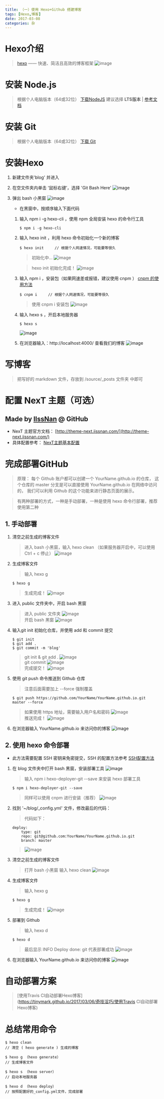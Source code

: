 ```yaml
---
title: （一）使用 Hexo+Github 搭建博客
tags: [Hexo,博客]
date: 2017-03-08
categories: 杂
---
```


# Hexo介绍
> [hexo](https://hexo.io/zh-cn/) —— 快速、简洁且高效的博客框架
    ![image](/image/hexo_1-1.png)

# 安装 Node.js
> 根据个人电脑版本（64或32位）
[下载NodeJS](http://nodejs.cn/download/)
> 建议选择 <b>LTS版本</b> | [参考文档](http://www.runoob.com/nodejs/nodejs-install-setup.html)

# 安装 Git
> 根据个人电脑版本（64或32位）
[下载 Git](http://git-scm.com/download/)

<!-- more --> 

# 安装Hexo
1. 新建文件夹'blog' 并进入

2. 在空文件夹内单击 ‘鼠标右键’，选择 'Git Bash Here'
![image](/image/hexo_3-2.png)

3. 弹出 bash 小黑窗 
![image](/image/hexo_3-3.png)
    * 在黑窗中，按顺序输入下面代码
    1. 输入 npm i -g hexo-cli ，使用 npm 全局安装 hexo 的命令行工具
        ~~~ 
        $ npm i -g hexo-cli     
        ~~~
    2. 输入 hexo init  ，利用 hexo 命令初始化一个新的博客
        ~~~
        $ hexo init     // 根据个人网速情况，可能要等很久
        ~~~
        > 初始化中...
        ![image](/image/hexo_3-3-0.png)    

        > hexo init 初始化完成！
        ![image](/image/hexo_3-3-1.png)   
    3. 输入 npm i ，安装包（如果网速差或报错，建议使用 cnpm ）
        [cnpm 的使用方法](https://npm.taobao.org/)
        ~~~
        $ cnpm i     // 根据个人网速情况，可能要等很久
        ~~~
        > 使用 cnpm i 安装包
        ![image](/image/hexo_3-3-2.png)
        
    4. 输入 hexo s ，开启本地服务器
        ~~~
        $ hexo s
        ~~~
        ![image](/image/hexo_3-4-1.png)

    5. 在浏览器输入：http://localhost:4000/  查看我们的博客
        ![image](/image/hexo_3-4.png)

# 写博客
> 把写好的 markdown 文件，存放到 /source/_posts 文件夹 中即可

# 配置 NexT 主题（可选）
## Made by [IIssNan](https://github.com/iissnan) @ GitHub

* NexT 主题官方文档： [http://theme-next.iissnan.com/](http://theme-next.iissnan.com/)
* 具体配置参考： [NexT主题基本配置](https://tinymark.github.io/2017/03/06/奇技淫巧/NexT主题基本配置)

# 完成部署GitHub
> 原理：
每个 Github 账户都可以创建一个 YourName.github.io 的仓库，
这个仓库的 master 分支是可以直接使用 YourName.github.io 在网络中访问的，
我们可以利用 Github 的这个功能来进行静态页面的展示。

> 有两种部署的方式，一种是手动部署，一种是使用 hexo 命令行部署，推荐使用第二种

## 1. 手动部署
1. 清空之前生成的博客文件
    > 进入 bash 小黑窗，输入 hexo clean （如果服务器开启中，可以使用 Ctrl + c 停止）
    ![image](/image/hexo_2-2.png)    

2. 生成博客文件
    > 输入 hexo g
    ~~~
    $ hexo g
    ~~~
    > 生成完成！
    ![image](/image/hexo_2-3.png)    
    
3. 进入 public 文件夹中，开启 bash 黑窗
    > 进入 public 文件夹
    ![image](/image/hexo_2-4.png)    
    > 开启 bash 黑窗
    ![image](/image/hexo_2-5.png)    

4. 输入git init 初始化仓库，并使用 add 和 commit 提交
    ~~~
    $ git init
    $ git add .
    $ git commit -m 'blog'
    ~~~
    > git init & git add .
    ![image](/image/hexo_2-7.png)   
    > git commit
    ![image](/image/hexo_2-8.png)   
    > 完成提交！
    ![image](/image/hexo_2-9.png)                       

5. 使用 git push 命令推送到 Github 仓库
    > 注意后面需要加上 --force 强制覆盖
    ~~~
    $ git push https://github.com/YourName/YourName.github.io.git master --force
    ~~~
    > 如果使用 https 地址，需要输入用户名和密码
    ![image](/image/hexo_2-10.png)                       
    > 推送完成！
    ![image](/image/hexo_2-11.png)                       

6. 在浏览器输入 YourName.github.io 来访问你的博客
    ![image](/image/hexo_2-12.png)                       

## 2. 使用 hexo 命令部署
* 此方法需要配置 SSH 密钥来免密提交，SSH 的配置方法参考 [SSH配置方法](https://tinymark.github.io/2017/03/06/奇技淫巧/NexT主题基本配置/)

1. 在 blog 文件夹中打开 bash 黑窗，安装部署工具
    ![image](/image/hexo_5-0.png)  
    > 输入 npm i hexo-deployer-git --save  来安装 hexo 部署工具
    ~~~
    $ npm i hexo-deployer-git --save
    ~~~
    > 同样可以使用 cnpm 进行安装（推荐）
    ![image](/image/hexo_5-1.png)

2. 找到 '~/blog/_config.yml' 文件，修改最后的代码：
    > 代码如下：
    ~~~
    deploy:
        type: git
        repo: git@github.com:YourName/YourName.github.io.git
        branch: master
    ~~~
    > ![image](/image/hexo_5-2.png)

3. 清空之前生成的博客文件
    > 打开 bash 小黑窗
    > 输入 hexo clean 
    > ![image](/image/hexo_5-3.png)

4. 生成博客文件
    > 输入 hexo g
    ~~~
    $ hexo g
    ~~~
    > 生成完成！
    ![image](/image/hexo_2-3.png)  

5. 部署到 Github
    > 输入 hexo d 
    ~~~
    $ hexo d
    ~~~
    > 最后显示 INFO  Deploy done: git 代表部署成功
    > ![image](/image/hexo_5-4.png)
    
6. 在浏览器输入 YourName.github.io 来访问你的博客
    ![image](/image/hexo_2-12.png)  

# 自动部署方案
> [使用Travis CI自动部署Hexo博客](https://tinymark.github.io/2017/03/06/奇技淫巧/使用Travis CI自动部署Hexo博客)

# 总结常用命令
~~~
$ hexo clean 
// 清空 ( hexo generate ) 生成的博客

$ hexo g （hexo generate） 
// 生成博客文件

$ hexo s （hexo server）
// 启动本地服务器

$ hexo d （hexo deploy）
// 按照配置好的_config.yml文件，完成部署
~~~